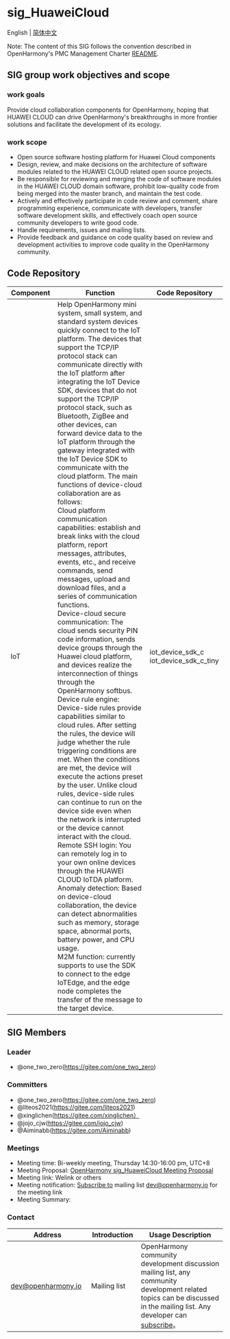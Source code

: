 # sig_HuaweiCloud
English | [简体中文](./sig_huaweicloud_cn.md)

Note: The content of this SIG follows the convention described in OpenHarmony's PMC Management Charter [README](../../zh/pmc.md).

## SIG group work objectives and scope

### work goals

Provide cloud collaboration components for OpenHarmony, hoping that HUAWEI CLOUD can drive OpenHarmony's breakthroughs in more frontier solutions and facilitate the development of its ecology.

### work scope
- Open source software hosting platform for Huawei Cloud components
-  Design, review, and make decisions on the architecture of software modules related to the HUAWEI CLOUD related open source projects. 
- Be responsible for reviewing and merging the code of software modules in the HUAWEI CLOUD domain software, prohibit low-quality code from being merged into the master branch, and maintain the test code. 
- Actively and effectively participate in code review and comment, share programming experience, communicate with developers, transfer software development skills, and effectively coach open source community developers to write good code. 
- Handle requirements, issues and mailing lists.
- Provide feedback and guidance on code quality based on review and development activities to improve code quality in the OpenHarmony community. 

##  Code Repository

| Component<img width=100/> | Function<img width=200/>                                     | Code Repository<img width=100/>           |
| ------------------------- | ------------------------------------------------------------ | ----------------------------------------- |
| IoT                       | Help OpenHarmony mini system, small system, and standard system devices quickly connect to the IoT platform. The devices that support the TCP/IP protocol stack can communicate directly with the IoT platform after integrating the IoT Device SDK, devices that do not support the TCP/IP protocol stack, such as Bluetooth, ZigBee and other devices, can forward device data to the IoT platform through the gateway integrated with the IoT Device SDK to communicate with the cloud platform. The main functions of device-cloud collaboration are as follows:<br>Cloud platform communication capabilities: establish and break links with the cloud platform, report messages, attributes, events, etc., and receive commands, send messages, upload and download files, and a series of communication functions.<br>Device-cloud secure communication: The cloud sends security PIN code information, sends device groups through the Huawei cloud platform, and devices realize the interconnection of things through the OpenHarmony softbus.<br>Device rule engine: Device-side rules provide capabilities similar to cloud rules. After setting the rules, the device will judge whether the rule triggering conditions are met. When the conditions are met, the device will execute the actions preset by the user. Unlike cloud rules, device-side rules can continue to run on the device side even when the network is interrupted or the device cannot interact with the cloud.<br/>Remote SSH login: You can remotely log in to your own online devices through the HUAWEI CLOUD IoTDA platform.<br/>Anomaly detection: Based on device-cloud collaboration, the device can detect abnormalities such as memory, storage space, abnormal ports, battery power, and CPU usage.<br>M2M function: currently supports to use the SDK to connect to the edge IoTEdge, and the edge node completes the transfer of the message to the target device. | iot_device_sdk_c<br>iot_device_sdk_c_tiny |

## SIG Members

### Leader
- @one_two_zero(https://gitee.com/one_two_zero)

### Committers
- @one_two_zero(https://gitee.com/one_two_zero)
- @liteos2021(https://gitee.com/liteos2021)
- @xinglichen(https://gitee.com/xinglichen）
- @jojo_cjw(https://gitee.com/jojo_cjw)
- @Aiminabb(https://gitee.com/Aiminabb)

### Meetings
 - Meeting time: Bi-weekly meeting, Thursday 14:30-16:00 pm, UTC+8 
 - Meeting Proposal: [OpenHarmony sig_HuaweiCloud Meeting Proposal](https://shimo.im/sheets/zdkyBwNxgzCP8nA6/MODOC)
 - Meeting link: Welink or others
 - Meeting notification: [Subscribe to](https://lists.openatom.io/postorius/lists/dev.openharmony.io) mailing list dev@openharmony.io for the meeting link
 - Meeting Summary:

### Contact
| Address                                 | Introduction | Usage Description                                                  |
| ---------------------------------------|---------- | ------------------------------------------------------------ |
| dev@openharmony.io  <img width=120/>| Mailing list <img width=100/> | OpenHarmony community development discussion mailing list, any community development related topics can be discussed in the mailing list. Any developer can [subscribe](https://lists.openatom.io/postorius/lists/dev.openharmony.io)。<img width=200/>|
